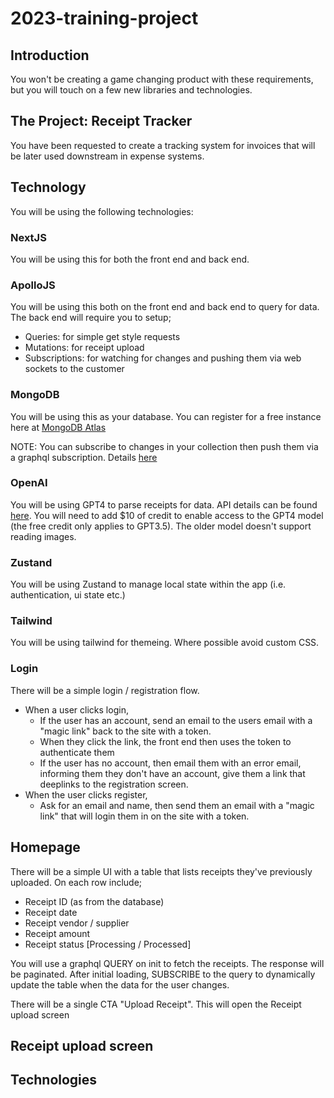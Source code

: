 # 2023-training-project

## Introduction

You won't be creating a game changing product with these requirements, but you will touch on a few new libraries and technologies.

## The Project: Receipt Tracker

You have been requested to create a tracking system for invoices that will be later used downstream in expense systems.

## Technology

You will be using the following technologies:

### NextJS
You will be using this for both the front end and back end.

### ApolloJS
You will be using this both on the front end and back end to query for data.
The back end will require you to setup;
- Queries: for simple get style requests
- Mutations: for receipt upload
- Subscriptions: for watching for changes and pushing them via web sockets to the customer

### MongoDB 
You will be using this as your database. You can register for a free instance here at [MongoDB Atlas](https://www.mongodb.com/cloud/atlas/lp/try4?utm_source=bing&utm_campaign=search_bs_pl_evergreen_atlas_core_prosp-brand_gic-null_emea-gb_ps-all_desktop_eng_lead&utm_term=mongodb%20atlas&utm_medium=cpc_paid_search&utm_ad=e&utm_ad_campaign_id=415204562&adgroup=1217159841720713&msclkid=149276a3da6f15aab53c1386c3a892ad)

NOTE: You can subscribe to changes in your collection then push them via a graphql subscription. Details [here](https://www.mongodb.com/docs/drivers/node/current/usage-examples/changeStream/)

### OpenAI
You will be using GPT4 to parse receipts for data. API details can be found [here](https://platform.openai.com/docs/models/gpt-4).
You will need to add $10 of credit to enable access to the GPT4 model (the free credit only applies to GPT3.5). The older model doesn't support reading images.

### Zustand
You will be using Zustand to manage local state within the app (i.e. authentication, ui state etc.)

### Tailwind
You will be using tailwind for themeing. Where possible avoid custom CSS.

### Login

There will be a simple login / registration flow.

- When a user clicks login,
  - If the user has an account, send an email to the users email with a "magic link" back to the site with a token.
  - When they click the link, the front end then uses the token to authenticate them
  - If the user has no account, then email them with an error email, informing them they don't have an account, give them a link that deeplinks to the registration screen.
- When the user clicks register,
  - Ask for an email and name, then send them an email with a "magic link" that will login them in on the site with a token.
 
## Homepage

There will be a simple UI with a table that lists receipts they've previously uploaded.
On each row include;
- Receipt ID (as from the database)
- Receipt date
- Receipt vendor / supplier
- Receipt amount
- Receipt status [Processing / Processed]

You will use a graphql QUERY on init to fetch the receipts.
The response will be paginated.
After initial loading, SUBSCRIBE to the query to dynamically update the table when the data for the user changes.

There will be a single CTA "Upload Receipt". This will open the Receipt upload screen

## Receipt upload screen

## Technologies

